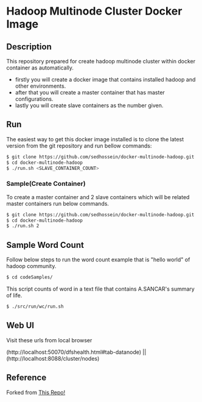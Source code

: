 # Hadoop Multinode Cluster Docker Image

## Description
This repository prepared for create hadoop multinode cluster within docker container as automatically.
- firstly you will create a docker image that contains installed hadoop and other environments.
- after that you will create a master container that has master configurations.
- lastly you will create slave containers as the number given.


## Run
The easiest way to get this docker image installed is to clone  the latest version from the git repository and run bellow commands:

```sh
$ git clone https://github.com/sedhossein/docker-multinode-hadoop.git
$ cd docker-multinode-hadoop
$ ./run.sh <SLAVE_CONTAINER_COUNT>
```


### Sample(Create Container)
To create a master container and 2 slave containers which will be related master containers run below commands.

```sh
$ git clone https://github.com/sedhossein/docker-multinode-hadoop.git
$ cd docker-multinode-hadoop
$ ./run.sh 2
```

## Sample Word Count
Follow below steps to run the word count example that is "hello world" of  hadoop community.
```sh
$ cd codeSamples/
```
This script counts of word in a text file that contains A.SANCAR's summary of life.
```sh
$ ./src/run/wc/run.sh
```


## Web UI
Visit these urls from local browser

(http://localhost:50070/dfshealth.html#tab-datanode)
||
(http://localhost:8088/cluster/nodes)

## Reference
Forked from [This Repo!](https://github.com/lvntyldz/docker-multinode-hadoop)